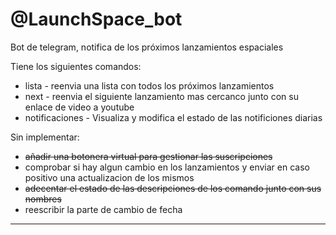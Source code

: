 # @LaunchSpace_bot
Bot de telegram, notifica de los próximos lanzamientos espaciales

Tiene los siguientes comandos:

* lista - reenvia una lista con todos los próximos lanzamientos
* next - reenvia el siguiente lanzamiento mas cercanco junto con su enlace de video a youtube
* notificaciones - Visualiza y modifica el estado de las notificiones diarias


Sin implementar:

* ~~añadir una botonera virtual para gestionar las suscripciones~~
* comprobar si hay algun cambio en los lanzamientos y enviar en caso positivo una actualizacion de los mismos
* ~~adecentar el estado de las descripciones de los comando junto con sus nombres~~
* reescribir la parte de cambio de fecha

---
